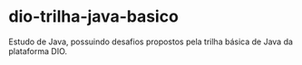 # dio-trilha-java-basico
Estudo de Java, possuindo desafios propostos pela trilha básica de Java da plataforma DIO.
